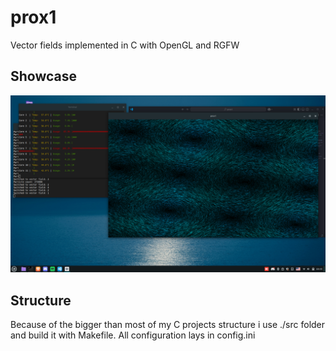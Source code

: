 # prox1
Vector fields implemented in C with OpenGL and RGFW

## Showcase
<img src=".github/pic.png" />

## Structure
Because of the bigger than most of my C projects structure i use ./src folder and build it with Makefile.
All configuration lays in config.ini